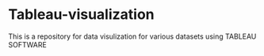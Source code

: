 # Tableau-visualization
This is a repository for data visulization for various datasets using TABLEAU SOFTWARE
